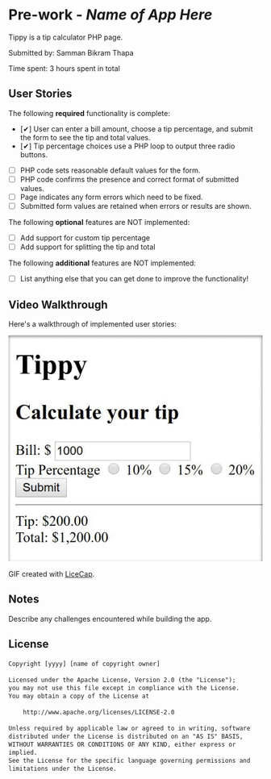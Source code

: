 # Pre-work - *Name of App Here*

Tippy is a tip calculator PHP page.

Submitted by: Samman Bikram Thapa

Time spent: 3 hours spent in total

## User Stories

The following **required** functionality is complete:
* [&#10004;] User can enter a bill amount, choose a tip percentage, and submit the form to see the tip and total values.
* [&#10004;] Tip percentage choices use a PHP loop to output three radio buttons.
* [ ] PHP code sets reasonable default values for the form.
* [ ] PHP code confirms the presence and correct format of submitted values.
* [ ] Page indicates any form errors which need to be fixed.
* [ ] Submitted form values are retained when errors or results are shown.

The following **optional** features are NOT implemented:
* [ ] Add support for custom tip percentage
* [ ] Add support for splitting the tip and total

The following **additional** features are NOT implemented:

* [ ] List anything else that you can get done to improve the functionality!

## Video Walkthrough

Here's a walkthrough of implemented user stories:

<img src='https://github.com/sammanthp007/codepath-php-tipcalculator/blob/master/use.gif' title='Video Walkthrough' width='' alt='Video Walkthrough' />

GIF created with [LiceCap](http://www.cockos.com/licecap/).

## Notes

Describe any challenges encountered while building the app.

## License

    Copyright [yyyy] [name of copyright owner]

    Licensed under the Apache License, Version 2.0 (the "License");
    you may not use this file except in compliance with the License.
    You may obtain a copy of the License at

        http://www.apache.org/licenses/LICENSE-2.0

    Unless required by applicable law or agreed to in writing, software
    distributed under the License is distributed on an "AS IS" BASIS,
    WITHOUT WARRANTIES OR CONDITIONS OF ANY KIND, either express or implied.
    See the License for the specific language governing permissions and
    limitations under the License.